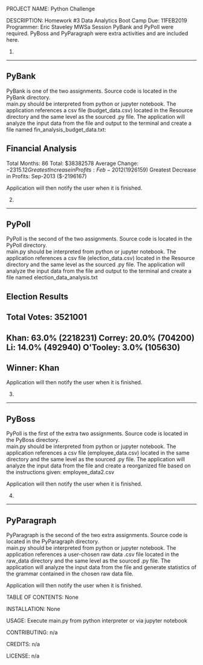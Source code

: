 
PROJECT NAME: Python Challenge

DESCRIPTION: 
Homework #3  Data Analytics Boot Camp
Due: 11FEB2019
Programmer:  Eric Staveley  MWSa Session
PyBank and PyPoll were required.
PyBoss and PyParagraph were extra activities and are included here.

1.
-------
PyBank 
-------
PyBank is one of the two assignments.  Source code is located in the PyBank directory.  
main.py should be interpreted from python or jupyter notebook.
The application references a csv file (budget_data.csv) located in the Resource directory
and the same level as the sourced .py file.
The application will analyze the input data from the file and output to the 
terminal and create a file named fin_analysis_budget_data.txt:

Financial Analysis
-----------------------
Total Months: 86
Total: $38382578
Average Change: $-2315.12
Greatest Increase in Profits: Feb-2012 ($1926159)
Greatest Decrease in Profits: Sep-2013 ($-2196167)

Application will then notify the user when it is finished.

2.
-------
PyPoll
-------
PyPoll is the second of the two assignments.  Source code is located in the PyPoll directory.  
main.py should be interpreted from python or jupyter notebook.
The application references a csv file (election_data.csv) located in the Resource directory
and the same level as the sourced .py file.
The application will analyze the input data from the file and output to the 
terminal and create a file named election_data_analysis.txt

Election Results
-----------------------
Total Votes: 3521001
-----------------------
Khan: 63.0% (2218231)
Correy: 20.0% (704200)
Li: 14.0% (492940)
O'Tooley: 3.0% (105630)
-----------------------
Winner: Khan
-----------------------

Application will then notify the user when it is finished.

3.
-------
PyBoss
-------
PyPoll is the first of the extra two assignments.  Source code is located in the PyBoss directory.  
main.py should be interpreted from python or jupyter notebook.
The application references a csv file (employee_data.csv) located in the same directory
and the same level as the sourced .py file.
The application will analyze the input data from the file and create a reorganized file
based on the instructions given:  employee_data2.csv

Application will then notify the user when it is finished.

4.
-------
PyParagraph
-------
PyParagraph is the second of the two extra assignments.  Source code is located in the PyParagraph directory.  
main.py should be interpreted from python or jupyter notebook.
The application references a user-chosen raw data .csv file located in the raw_data directory
and the same level as the sourced .py file.
The application will analyze the input data from the file and generate
statistics of the grammar contained in the chosen raw data file.

Application will then notify the user when it is finished.


TABLE OF CONTENTS:
None

INSTALLATION:
None

USAGE:
Execute main.py from python interpreter or via jupyter notebook

CONTRIBUTING:
n/a

CREDITS:
n/a

LICENSE:
n/a





